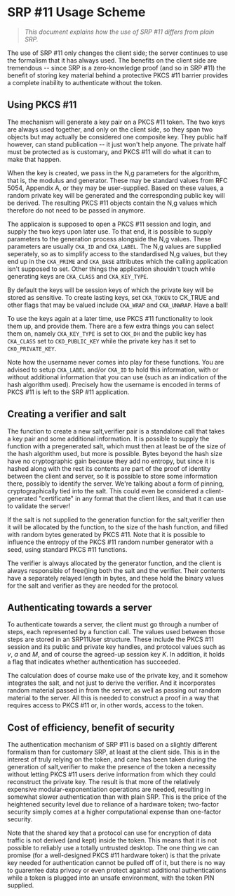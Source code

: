 # SRP #11 Usage Scheme

> *This document explains how the use of SRP #11 differs from plain SRP.*

The use of SRP #11 only changes the client side; the server continues to use
the formalism that it has always used.  The benefits on the client side are
tremendous -- since SRP is a zero-knowledge proof (and so in SRP #11) the
benefit of storing key material behind a protective PKCS #11 barrier provides
a complete inability to authenticate without the token.

## Using PKCS #11

The mechanism will generate a key pair on a PKCS #11 token.  The two keys are
always used together, and only on the client side, so they span two objects
but may actually be considered one composite key.  They public half however,
can stand publication -- it just won't help anyone.  The private half must
be protected as is customary, and PKCS #11 will do what it can to make that
happen.

When the key is created, we pass in the N,g parameters for the algorithm,
that is, the modulus and generator.  These may be standard values from
RFC 5054, Appendix A, or they may be user-supplied.  Based on these values,
a random private key will be generated and the corresponding public key
will be derived.  The resulting PKCS #11 objects contain the N,g values
which therefore do not need to be passed in anymore.

The applicaion is supposed to open a PKCS #11 session and login, and supply
the two keys upon later use.  To that end, it is possible to supply parameters
to the generation process alongside the N,g values.  These parameters are
usually `CKA_ID` and `CKA_LABEL`.  The N,g values are supplied seperately, so
as to simplify access to the standardised N,g values, but they end up in
the `CKA_PRIME` and `CKA_BASE` attributes which the calling application isn't
supposed to set.  Other things the application shouldn't touch while
generating keys are `CKA_CLASS` and `CKA_KEY_TYPE`.

By default the keys will be session keys of which the private key will be
stored as sensitive.  To create lasting keys, set `CKA_TOKEN` to CK_TRUE and
other flags that may be valued include `CKA_WRAP` and `CKA_UNWRAP`.
Have a ball!

To use the keys again at a later time, use PKCS #11 functionality to look
them up, and provide them.  There are a few extra things you can select them
on, namely `CKA_KEY_TYPE` is set to `CKK_DH` and the public key has
`CKA_CLASS` set to `CKO_PUBLIC_KEY` while the private key has it set to
`CKO_PRIVATE_KEY`.

Note how the username never comes into play for these functions.  You are
advised to setup `CKA_LABEL` and/or `CKA_ID` to hold this information, with
or without additional information that you can use (such as an indication
of the hash algorithm used).  Precisely how the username is encoded in terms
of PKCS #11 is left to the SRP #11 application.

## Creating a verifier and salt

The function to create a new salt,verifier pair is a standalone call that
takes a key pair and some additional information.  It is possible to
supply the function with a pregenerated salt, which must then at least be
of the size of the hash algorithm used, but more is possible.  Bytes beyond
the hash size have no cryptographic gain because they add no entropy, but
since it is hashed along with the rest its contents are part of the proof
of identity between the client and server, so it is possible to store some
information there, possibly to identify the server.  We're talking about
a form of pinning, cryptographically tied into the salt.  This could even be
considered a client-generated "certificate" in any format that the client
likes, and that it can use to validate the server!

If the salt is not supplied to the generation function for the salt,verifier
then it will be allocated by the function, to the size of the hash function,
and filled with random bytes generated by PKCS #11.  Note that it is possible
to influence the entropy of the PKCS #11 random number generator with a seed,
using standard PKCS #11 functions.

The verifier is always allocated by the generator function, and the client is
always responsible of free()ing both the salt and the verifier.  Their contents
have a separately relayed length in bytes, and these hold the binary values
for the salt and verifier as they are needed for the protocol.

## Authenticating towards a server

To authenticate towards a server, the client must go through a number of steps,
each represented by a function call.  The values used between those steps
are stored in an SRP11User structure.  These include the PKCS #11 session and
its public and private key handles, and protocol values such as *v*, *a* and
*M*, and of course the agreed-up session key *K*.  In addition, it holds a
flag that indicates whether authentication has succeeded.

The calculation does of course make use of the private key, and it somehow
integrates the salt, and not just to derive the verifier.  And it incorporates
random material passed in from the server, as well as passing out random
material to the server.  All this is needed to construct a proof in a way
that requires access to PKCS #11 or, in other words, access to the token.

## Cost of efficiency, benefit of security

The authentication mechanism of SRP #11 is based on a slightly different
formalism than for customary SRP, at least at the client side.  This is in
the interest of truly relying on the token, and care has been taken during
the generation of salt,verifier to make the presence of the token a necessity
without letting PKCS #11 users derive information from which they could
reconstruct the private key.  The result is that more of the relatively
expensive modular-exponentiation operations are needed, resulting in somewhat
slower authentication than with plain SRP.  This is the price of the
heightened security level due to reliance of a hardware token; two-factor
security simply comes at a higher computational expense than one-factor
security.

Note that the shared key that a protocol can use for encryption of data
traffic is not derived (and kept) inside the token.  This means that it is
not possible to reliably use a totally untrusted desktop.  The one thing
we can promise (for a well-designed PKCS #11 hardware token) is that the
private key needed for authentication cannot be pulled off of it, but there
is no way to guarentee data privacy or even protect against additional
authentications while a token is plugged into an unsafe environment, with
the token PIN supplied.

